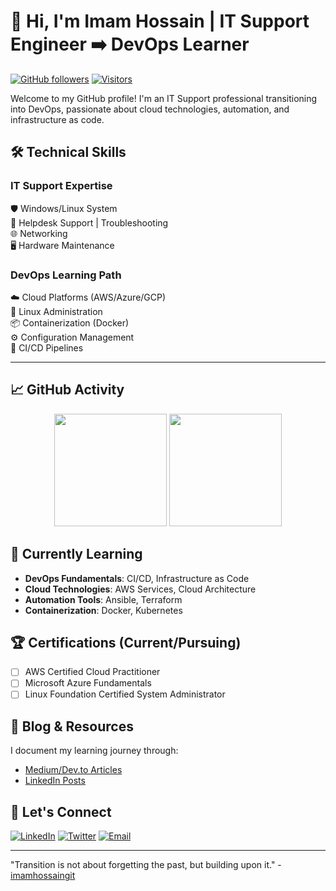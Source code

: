 # 👋 Hi, I'm Imam Hossain | IT Support Engineer ➡️ DevOps Learner

[![GitHub followers](https://img.shields.io/github/followers/imamhossaingit?label=Follow&style=social)](https://github.com/imamhossaingit)
[![Visitors](https://komarev.com/ghpvc/?username=imamhossaingit&label=Profile%20views&color=0e75b6&style=flat)](https://github.com/imamhossaingit)

Welcome to my GitHub profile! I'm an IT Support professional transitioning into DevOps, passionate about cloud technologies, automation, and infrastructure as code.

## 🛠️ Technical Skills

### IT Support Expertise
🛡️ Windows/Linux System   
🔧 Helpdesk Support | Troubleshooting  
🌐 Networking  
🖥️ Hardware Maintenance  

### DevOps Learning Path
☁️ Cloud Platforms (AWS/Azure/GCP)  
🐧 Linux Administration  
📦 Containerization (Docker)  
⚙️ Configuration Management  
🔄 CI/CD Pipelines  

---

## 📈 GitHub Activity

<p align="center">
  <img height="180em" src="https://github-readme-stats.vercel.app/api?username=imamhossaingit&show_icons=true&theme=dark&include_all_commits=true&count_private=true"/>
  <img height="180em" src="https://github-readme-stats.vercel.app/api/top-langs/?username=imamhossaingit&layout=compact&langs_count=8&theme=dark"/>
</p>

## 🌱 Currently Learning

- **DevOps Fundamentals**: CI/CD, Infrastructure as Code
- **Cloud Technologies**: AWS Services, Cloud Architecture
- **Automation Tools**: Ansible, Terraform
- **Containerization**: Docker, Kubernetes 

## 🏆 Certifications (Current/Pursuing)

- [ ] AWS Certified Cloud Practitioner
- [ ] Microsoft Azure Fundamentals
- [ ] Linux Foundation Certified System Administrator

## 📝 Blog & Resources

I document my learning journey through:
- [Medium/Dev.to Articles](your-blog-link)
- [LinkedIn Posts](https://www.linkedin.com/in/imam-hossain1/)

## 🤝 Let's Connect

[![LinkedIn](https://img.shields.io/badge/-LinkedIn-0077B5?style=flat-square&logo=linkedin&logoColor=white)](https://[www.linkedin.com/in/yourprofile/](https://www.linkedin.com/in/imam-hossain1/))
[![Twitter](https://img.shields.io/badge/-Twitter-1DA1F2?style=flat-square&logo=twitter&logoColor=white)](https://twitter.com/yourhandle)
[![Email](https://img.shields.io/badge/-Email-D14836?style=flat-square&logo=gmail&logoColor=white)](mailto:your.email@example.com)

---

"Transition is not about forgetting the past, but building upon it." - [imamhossaingit](https://github.com/imamhossaingit)
